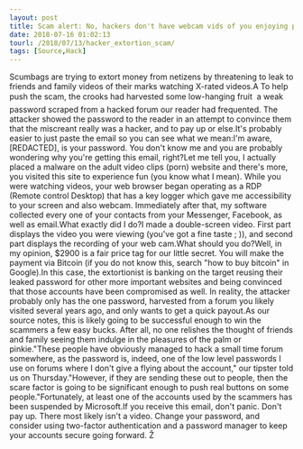 ```yaml
---
layout: post
title: Scam alert: No, hackers don't have webcam vids of you enjoying p0rno. Don't give them any $$s
date: 2018-07-16 01:02:13
tourl: /2018/07/13/hacker_extortion_scam/
tags: [Source,Hack]
---
```

Scumbags are trying to extort money from netizens by threatening to leak to friends and family videos of their marks watching X-rated videos.A To help push the scam, the crooks had harvested some low-hanging fruit  a weak password scraped from a hacked forum our reader had frequented. The attacker showed the password to the reader in an attempt to convince them that the miscreant really was a hacker, and to pay up or else.It's probably easier to just paste the email so you can see what we mean:I'm aware, [REDACTED], is your password. You don't know me and you are probably wondering why you're getting this email, right?Let me tell you, I actually placed a malware on the adult video clips (porn) website and there's more, you visited this site to experience fun (you know what I mean). While you were watching videos, your web browser began operating as a RDP (Remote control Desktop) that has a key logger which gave me accessibility to your screen and also webcam. Immediately after that, my software collected every one of your contacts from your Messenger, Facebook, as well as email.What exactly did I do?I made a double-screen video. First part displays the video you were viewing (you've got a fine taste ; )), and second part displays the recording of your web cam.What should you do?Well, in my opinion, $2900 is a fair price tag for our little secret. You will make the payment via Bitcoin (if you do not know this, search "how to buy bitcoin" in Google).In this case, the extortionist is banking on the target reusing their leaked password for other more important websites and being convinced that those accounts have been compromised as well. In reality, the attacker probably only has the one password, harvested from a forum you likely visited several years ago, and only wants to get a quick payout.As our source notes, this is likely going to be successful enough to win the scammers a few easy bucks. After all, no one relishes the thought of friends and family seeing them indulge in the pleasures of the palm or pinkie."These people have obviously managed to hack a small time forum somewhere, as the password is, indeed, one of the low level passwords I use on forums where I don't give a flying about the account," our tipster told us on Thursday."However, if they are sending these out to people, then the scare factor is going to be significant enough to push real buttons on some people."Fortunately, at least one of the accounts used by the scammers has been suspended by Microsoft.If you receive this email, don't panic. Don't pay up. There most likely isn't a video. Change your password, and consider using two-factor authentication and a password manager to keep your accounts secure going forward. Ž